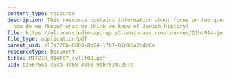 ```yaml
---
content_type: resource
description: This resource contains information about focus on two questions. First,
  how do we ?know? what we think we know of Jewish history?
file: https://ol-ocw-studio-app-qa.s3.amazonaws.com/courses/21h-914-jewish-history-from-biblical-to-modern-times-fall-2007/b25675ebc5ca4d0830589bb75247257c_MIT21H_914f07_syllf08.pdf
file_type: application/pdf
parent_uid: e17a728b-8003-8b24-17b7-01db6a2cdb6e
resourcetype: Document
title: MIT21H_914f07_syllf08.pdf
uid: b25675eb-c5ca-4d08-3058-9bb75247257c
---
```

